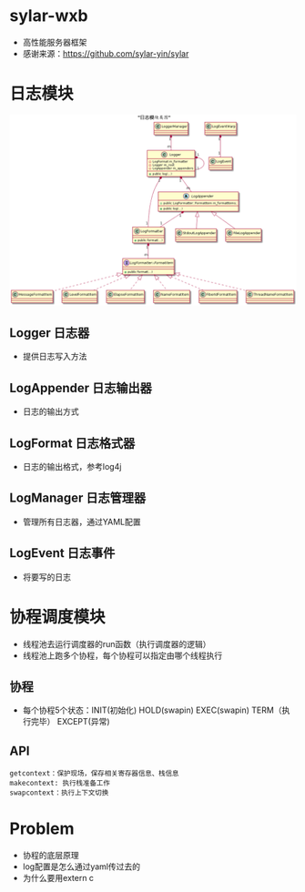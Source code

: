 # sylar-wxb
- 高性能服务器框架
- 感谢来源：https://github.com/sylar-yin/sylar

# 日志模块
![img](assets.assets/logger_uml.png)
## Logger 日志器
- 提供日志写入方法

## LogAppender 日志输出器
- 日志的输出方式

## LogFormat 日志格式器
- 日志的输出格式，参考log4j

## LogManager 日志管理器
- 管理所有日志器，通过YAML配置

## LogEvent 日志事件
- 将要写的日志

# 协程调度模块
- 线程池去运行调度器的run函数（执行调度器的逻辑）
- 线程池上跑多个协程，每个协程可以指定由哪个线程执行

## 协程
- 每个协程5个状态：INIT(初始化) HOLD(swapin) EXEC(swapin) TERM（执行完毕） EXCEPT(异常)

## API
```
getcontext：保护现场，保存相关寄存器信息、栈信息
makecontext: 执行栈准备工作
swapcontext：执行上下文切换
```


# Problem
- 协程的底层原理
- log配置是怎么通过yaml传过去的
- 为什么要用extern c